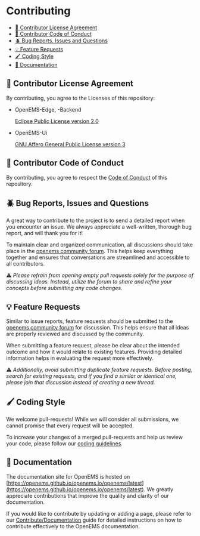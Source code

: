 # Contributing

- [📜 Contributor License Agreement](#-contributor-license-agreement)
- [🤝 Contributor Code of Conduct](#-contributor-code-of-conduct)
- [🪲 Bug Reports, Issues and Questions](#-bug-reports-issues-and-questions)
- [💡 Feature Requests](#-feature-requests)
- [🖌️ Coding Style](#️-coding-style)
- [📁 Documentation](#-documentation)

## 📜 Contributor License Agreement

By contributing, you agree to the Licenses of this repository:

- OpenEMS-Edge, -Backend
  
    [Eclipse Public License version 2.0](../LICENSE-EPL-2.0)

- OpenEMS-Ui

    [GNU Affero General Public License version 3](../LICENSE-AGPL-3.0)

## 🤝 Contributor Code of Conduct

By contributing, you agree to respect the [Code of Conduct](CODE_OF_CONDUCT.md) of this repository.

## 🪲 Bug Reports, Issues and Questions

A great way to contribute to the project is to send a detailed report when you encounter an issue. We always appreciate a well-written, thorough bug report, and will thank you for it!

To maintain clear and organized communication, all discussions should take place in the [openems community forum](https://community.openems.io/). This helps keep everything together and ensures that conversations are streamlined and accessible to all contributors.

⚠️ *Please refrain from opening empty pull requests solely for the purpose of discussing ideas. Instead, utilize the forum to share and refine your concepts before submitting any code changes.*

## 💡 Feature Requests

Similar to issue reports, feature requests should be submitted to the [openems community forum](https://community.openems.io/) for discussion. This helps ensure that all ideas are properly reviewed and discussed by the community.

When submitting a feature request, please be clear about the intended outcome and how it would relate to existing features. Providing detailed information helps in evaluating the request more effectively.

⚠️ *Additionally, avoid submitting duplicate feature requests. Before posting, search for existing requests, and if you find a similar or identical one, please join that discussion instead of creating a new thread.*

## 🖌️ Coding Style

We welcome pull-requests! While we will consider all submissions, we cannot promise that every request will be accepted.

To increase your changes of a merged pull-requests and help us review your code, please follow our [coding guidelines](https://openems.github.io/openems.io/openems/latest/contribute/coding-guidelines.html).

## 📁 Documentation

The documentation site for OpenEMS is hosted on [https://openems.github.io/openems.io/openems/latest](https://openems.github.io/openems.io/openems/latest). We greatly appreciate contributions that improve the quality and clarity of our documentation.

If you would like to contribute by updating or adding a page, please refer to our  [Contribute/Documentation](https://openems.github.io/openems.io/openems/latest/contribute/documentation.html) guide for detailed instructions on how to contribute effectively to the OpenEMS documentation.
